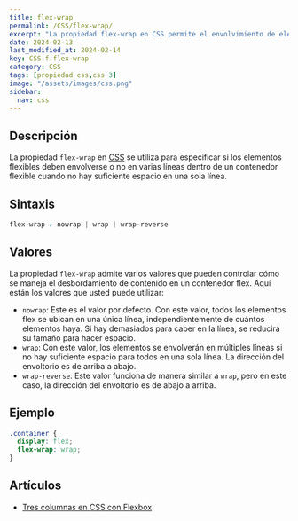 ```yaml
---
title: flex-wrap
permalink: /CSS/flex-wrap/
excerpt: "La propiedad flex-wrap en CSS permite el envolvimiento de elementos flexibles en múltiples líneas dentro de un contenedor flexible."
date: 2024-02-13
last_modified_at: 2024-02-14
key: CSS.f.flex-wrap
category: CSS
tags: [propiedad css,css 3]
image: "/assets/images/css.png"
sidebar:
  nav: css
---
```


## Descripción


La propiedad `flex-wrap` en [CSS](https://www.manualweb.net/css/) se utiliza para especificar si los elementos flexibles deben envolverse o no en varias líneas dentro de un contenedor flexible cuando no hay suficiente espacio en una sola línea.


## Sintaxis


```css
flex-wrap : nowrap | wrap | wrap-reverse
```


## Valores


La propiedad `flex-wrap` admite varios valores que pueden controlar cómo se maneja el desbordamiento de contenido en un contenedor flex. Aquí están los valores que usted puede utilizar:

- `nowrap`: Este es el valor por defecto. Con este valor, todos los elementos flex se ubican en una única línea, independientemente de cuántos elementos haya. Si hay demasiados para caber en la línea, se reducirá su tamaño para hacer espacio.
- `wrap`: Con este valor, los elementos se envolverán en múltiples líneas si no hay suficiente espacio para todos en una sola línea. La dirección del envoltorio es de arriba a abajo.
- `wrap-reverse`: Este valor funciona de manera similar a `wrap`, pero en este caso, la dirección del envoltorio es de abajo a arriba.

## Ejemplo


```css
.container {
  display: flex;
  flex-wrap: wrap;
}
```


## Artículos

- [Tres columnas en CSS con Flexbox](https://lineadecodigo.com/css/tres-columnas-en-css-con-flexbox/)
